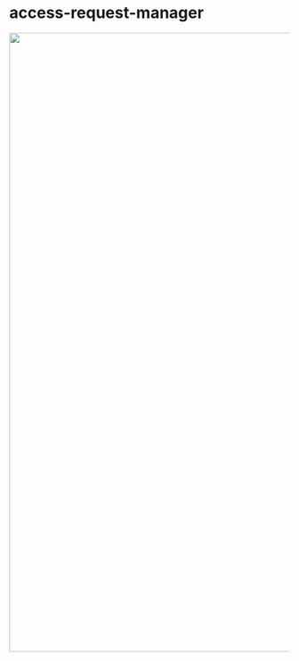 # access-request-manager

<img align="center" width="1110" src="../doc/user access manager.drawio.png">